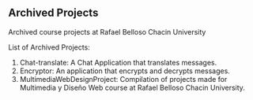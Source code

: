 Archived Projects
---
Archived course projects at Rafael Belloso Chacin University

List of Archived Projects:
1. Chat-translate: A Chat Application that translates messages.
2. Encryptor: An application that encrypts and decrypts messages.
3. MultimediaWebDesignProject: Compilation of projects made for Multimedia y Diseño Web course at Rafael Belloso Chacin University.